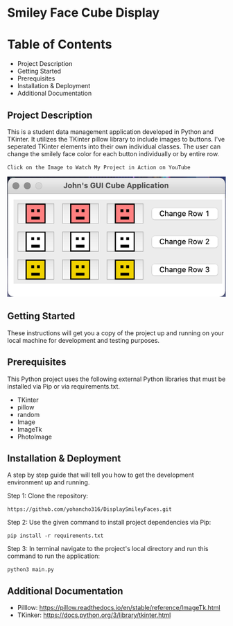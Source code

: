 # Smiley Face Cube Display

# Table of Contents
* Project Description
* Getting Started
* Prerequisites
* Installation & Deployment
* Additional Documentation

## Project Description

This is a  student data management application developed in Python and TKinter. It utilizes the TKinter pillow library to include images to buttons. I've seperated TKinter elements into their own individual classes. The user can change the smilely face color for each button individually or by entire row.
```
Click on the Image to Watch My Project in Action on YouTube
```
[![Watch my Project in Action on YouTube](./images/smiley_cube_image.png)](https://www.youtube.com/watch?v=jEK_BHXmWkg)

## Getting Started

These instructions will get you a copy of the project up and running on your local machine for development and testing purposes.

## Prerequisites

This Python project uses the following external Python libraries that must be installed via Pip or via requirements.txt.

* TKinter
* pillow
* random
* Image
* ImageTk
* PhotoImage

## Installation & Deployment

A step by step guide that will tell you how to get the development environment up and running.

Step 1: Clone the repository:
```
https://github.com/yohancho316/DisplaySmileyFaces.git
```
Step 2: Use the given command to install project dependencies via Pip:
```
pip install -r requirements.txt
```
Step 3: In terminal navigate to the project's local directory and run this command to run the application:
```
python3 main.py
```

## Additional Documentation

* Pilllow: https://pillow.readthedocs.io/en/stable/reference/ImageTk.html
* TKinker: https://docs.python.org/3/library/tkinter.html

